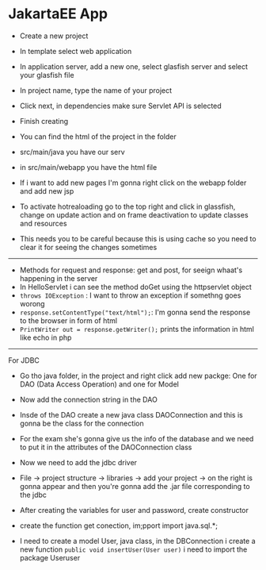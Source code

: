# JakartaEE App

- Create a new project
- In template select web application
- In application server, add a new one, select glasfish server and select your glasfish file
- In project name, type the name of your project
- Click next, in dependencies make sure Servlet API is selected
- Finish creating
- You can find the html of the project in the folder 
- src/main/java you have our serv
- in src/main/webapp you have the html file
- If i want to add new pages I'm gonna right click on the webapp folder and add new jsp

- To activate hotrealoading go to the top right and click in glassfish, change on update action and on frame deactivation to update classes and resources
- This needs you to be careful because this is using cache so you need to clear it for seeing the changes sometimes
----
- Methods for request and response: get and post, for seeign whaat's happening in the server 
- In HelloServlet i can see the method doGet using the httpservlet object
- `throws IOException` : I want to throw an exception  if somethng goes worong
- `response.setContentType("text/html");`: I'm gonna send the response to the browser in form of html
- `PrintWriter out = response.getWriter();` prints the information in html like echo in php

---- 
For JDBC
- Go tho java folder, in the project and right click add new packge: One for DAO (Data Access Operation) and one for Model 
- Now add the connection string in the DAO
- Insde of the DAO create a new java class DAOConnection and this is gonna be the class for the connection
- For the exam she's gonna give us the info of the database and we need to put it in the attributes of the DAOConnection class

- Now we need to add the jdbc driver
- File -> project structure -> libraries -> add your project -> on the right is gonna appear and then you're gonna add the .jar file corresponding to the jdbc
- After creating the variables for user and password, create constructor
- create the function get conection, im;pport import java.sql.*;
- I need to create a model User, java class, in the DBConnection i create a new function `public void insertUser(User user)` i need to import the package Useruser